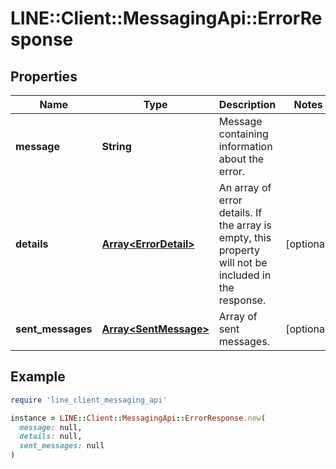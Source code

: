 # LINE::Client::MessagingApi::ErrorResponse

## Properties

| Name | Type | Description | Notes |
| ---- | ---- | ----------- | ----- |
| **message** | **String** | Message containing information about the error. |  |
| **details** | [**Array&lt;ErrorDetail&gt;**](ErrorDetail.md) | An array of error details. If the array is empty, this property will not be included in the response. | [optional] |
| **sent_messages** | [**Array&lt;SentMessage&gt;**](SentMessage.md) | Array of sent messages. | [optional] |

## Example

```ruby
require 'line_client_messaging_api'

instance = LINE::Client::MessagingApi::ErrorResponse.new(
  message: null,
  details: null,
  sent_messages: null
)
```

